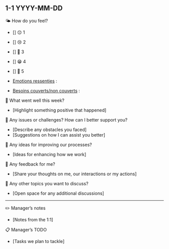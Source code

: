 ## 1-1 YYYY-MM-DD

🌤️ How do you feel?

- [] 😔 1
- [] 😢 2
- [] 🙂 3
- [] 😁 4
- [] 🤩 5

- [Emotions ressenties](./img/carte-emotions.pdf) :
- [Besoins couverts/non couverts](./img/besoins-cnv.jpg) :

🤩 What went well this week?

- [Highlight something positive that happened]

💪 Any issues or challenges? How can I better support you?

- [Describe any obstacles you faced]
- [Suggestions on how I can assist you better]

🚀 Any ideas for improving our processes?

- [Ideas for enhancing how we work]

👥 Any feedback for me?

- [Share your thoughts on me, our interactions or my actions]

💬 Any other topics you want to discuss?

- [Open space for any additional discussions]

---

✏️️ Manager’s notes

- [Notes from the 1:1]

📋 Manager’s TODO

- [Tasks we plan to tackle]
